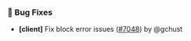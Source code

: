 ### 🐛 Bug Fixes

- **[client]** Fix block error issues ([#7048](https://github.com/nocobase/nocobase/pull/7048)) by @gchust
